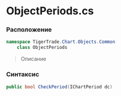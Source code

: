 
# ObjectPeriods.cs
### Расположение
```csharp
namespace TigerTrade.Chart.Objects.Common  
    class ObjectPeriods
```

> Описание

### Синтаксис
```csharp
public bool CheckPeriod(IChartPeriod dc)
```
